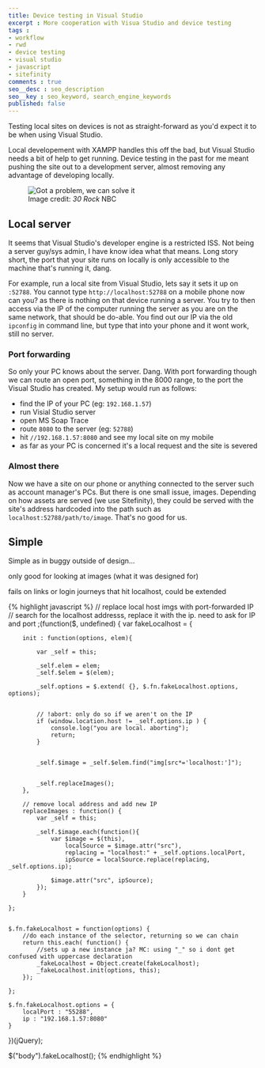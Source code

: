 ```yaml
---
title: Device testing in Visual Studio
excerpt : More cooperation with Visua Studio and device testing
tags :
- workflow
- rwd
- device testing
- visual studio
- javascript
- sitefinity
comments : true
seo__desc : seo_description
seo__key : seo_keyword, search_engine_keywords
published: false
---
```

Testing local sites on devices is not as straight-forward as you'd expect it to be when using Visual Studio.

<!-- /intro -->

Local developement with XAMPP handles this off the bad, but Visual Studio needs a bit of help to get running. Device testing in the past for me meant pushing the site out to a development server, almost removing any advantage of developing locally.
<figure>
	<img src="http://www.politicspa.com/wp-content/uploads/2013/01/Problem-Solvers-30-Rock.jpg" alt="Got a problem, we can solve it"/>
	<footer>Image credit: <cite>30 Rock</cite> NBC</footer>
</figure>

## Local server
It seems that Visual Studio's developer engine is a restricted ISS. Not being a server guy/sys admin, I have know idea what that means. Long story short, the port that your site runs on locally is only accessible to the machine that's running it, dang.

For example, run a local site from Visual Studio, lets say it sets it up on `:52788`. You cannot type `http://localhost:52788` on a mobile phone now can you? as there is nothing on that device running a server. You try to then access via the IP of the computer running the server as you are on the same network, that should be do-able. You find out our IP via the old `ipconfig` in command line, but type that into your phone and it wont work, still no server.

### Port forwarding
So only your PC knows about the server. Dang. With port forwarding though we can route an open port, something in the 8000 range, to the port the Visual Studio has created. My setup would run as follows:

* find the IP of your PC (eg: `192.168.1.57`)
* run Visial Studio server
* open MS Soap Trace
* route `8080` to the server (eg: `52788`)
* hit `//192.168.1.57:8080` and see my local site on my mobile
* as far as your PC is concerned it's a local request and the site is severed


### Almost there
Now we have a site on our phone or anything connected to the server such as account manager's PCs. But there is one small issue, images. Depending on how assets are served (we use Sitefinity), they could be served with the site's address hardcoded into the path such as `localhost:52788/path/to/image`. That's no good for us.


## Simple
Simple as in buggy outside of design...

only good for looking at images (what it was designed for)

fails on links or login journeys that hit localhost, could be extended


{% highlight javascript  %}
//  replace local host imgs with port-forwarded IP
// search for the localhost addresss, replace it with the ip. need to ask for IP and port
;(function($, undefined) {
	var fakeLocalhost = {

		init : function(options, elem){

			var _self = this;

			_self.elem = elem;
			_self.$elem = $(elem);

			_self.options = $.extend( {}, $.fn.fakeLocalhost.options, options);


			// !abort: only do so if we aren't on the IP
			if (window.location.host != _self.options.ip ) {
				console.log("you are local. aborting");
				return;
			}


			_self.$image = _self.$elem.find("img[src*='localhost:']");


			_self.replaceImages();
		},

		// remove local address and add new IP
		replaceImages : function() {
			var _self = this;

			_self.$image.each(function(){
				var $image = $(this),
					localSource = $image.attr("src"),
					replacing = "localhost:" + _self.options.localPort,
					ipSource = localSource.replace(replacing, _self.options.ip);

				$image.attr("src", ipSource);
			});
		}

	};


	$.fn.fakeLocalhost = function(options) {
		//do each instance of the selector, returning so we can chain
		return this.each( function() {
			//sets up a new instance ja? MC: using "_" so i dont get confused with uppercase declaration
			_fakeLocalhost = Object.create(fakeLocalhost);
			_fakeLocalhost.init(options, this);
		});

	};

	$.fn.fakeLocalhost.options = {
		localPort : "55288",
		ip : "192.168.1.57:8080"
	}
})(jQuery);

$("body").fakeLocalhost();
{% endhighlight %}
